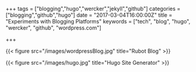 +++
tags = ["blogging","hugo","wercker","jekyll","github"]
categories = ["blogging","github","hugo"]
date = "2017-03-04T16:00:00Z"
title = "Experiments with Blogging Platforms"
keywords = ["tech", "blog", "hugo", "wercker", "github", "wordpress.com"]

+++

{{< figure src="/images/wordpressBlog.jpg" title="Rubot Blog" >}}

{{< figure src="/images/hugo.jpg" title="Hugo Site Generator" >}}
